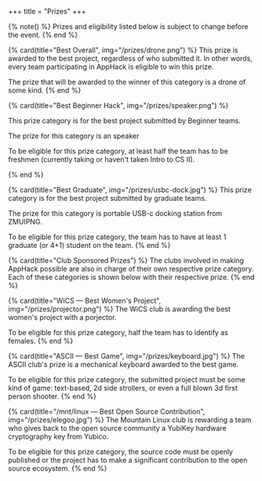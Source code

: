 +++
title = "Prizes"
+++

{% note() %}
Prizes and eligibility listed below is subject to change before the event.
{% end %}

{% card(title="Best Overall", img="/prizes/drone.png") %}
This prize is awarded to the best project, regardless of who submitted it. In other words, every team participating in AppHack is eligible to win this prize.

The prize that will be awarded to the winner of this category is a drone of some kind.
{% end %}

{% card(title="Best Beginner Hack", img="/prizes/speaker.png") %}

This prize category is for the best project submitted by Beginner teams.

The prize for this category is an speaker

To be eligible for this prize category, at least half the team has to be freshmen (currently taking or haven't taken Intro to CS II).

{% end %}

{% card(title="Best Graduate", img="/prizes/usbc-dock.jpg") %}
This prize category is for the best project submitted by graduate teams.

The prize for this category is portable USB-c docking station from ZMUIPNG.

To be eligible for this prize category, the team has to have at least 1 graduate (or 4+1) student on the team.
{% end %}

{% card(title="Club Sponsored Prizes") %}
The clubs involved in making AppHack possible are also in charge of their own respective prize category. Each of these categories is shown below with their respective prize.
{% end %}

{% card(title="WiCS — Best Women's Project", img="/prizes/projector.png") %}
The WiCS club is awarding the best women's project with a porjector.

To be eligible for this prize category, half the team has to identify as females.
{% end %}

{% card(title="ASCII — Best Game", img="/prizes/keyboard.jpg") %}
The ASCII club's prize is a mechanical keyboard awarded to the best game.

To be eligible for this prize category, the submitted project must be some kind of game: text-based, 2d side strollers, or even a full blown 3d first person shooter.
{% end %}

{% card(title="/mnt/linux — Best Open Source Contribution", img="/prizes/elegoo.jpg") %}
The Mountain Linux club is rewarding a team who gives back to the open source community a YubiKey hardware cryptography key from Yubico.

To be eligible for this prize category, the source code must be openly published or the project has to make a significant contribution to the open source ecosystem.
{% end %}
